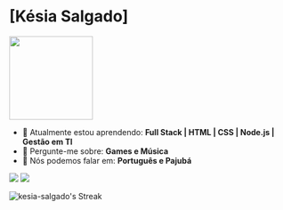 # [Késia Salgado]
<img src="https://assets.teenvogue.com/photos/56cbd425ea0442eb048fe30d/master/w_600,h_338,c_limit/riri-bye.gif" width="150px">

- 🚀 Atualmente estou aprendendo: <strong> Full Stack | HTML | CSS | Node.js | Gestão em TI</strong> 
- 💬 Pergunte-me sobre: <strong>Games e Música</strong>
- 📣 Nós podemos falar em: <strong>Português e Pajubá</strong>

<div align="left">
<a href="https://www.linkedin.com/in/kesiasalgado/" alt="Linkedin">
    <img src="https://img.shields.io/badge/-Linkedin-0e76a8?style=flat-square&logo=Linkedin&logoColor=white&link=LINK-DO-SEU-LINKEDIN" /></a>
<a href="https://kesiasalgado.netlify.app/" alt="website">
    <img src="https://img.shields.io/website"/></a>
</div>
    
 ![kesia-salgado's Streak](https://github-readme-streak-stats.herokuapp.com/?user=kesia-salgado&theme=tokyonight&hide_border=false)
